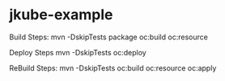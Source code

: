 # jkube-example

Build Steps:
mvn -DskipTests package oc:build oc:resource

Deploy Steps
mvn -DskipTests oc:deploy

ReBuild Steps:
mvn -DskipTests oc:build oc:resource oc:apply